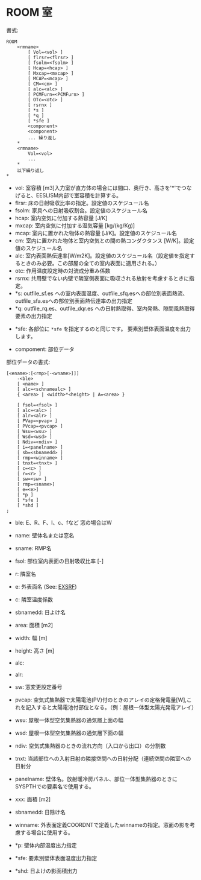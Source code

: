 # ROOM 室

書式:
```
ROOM
    <rmname>
        [ Vol=<vol> ]
        [ flrsr=<flrsr> ]
        [ fsolm=<fsolm> ]
        [ Hcap=<hcap> ]
        [ Mxcap=<mxcap> ]
        [ MCAP=<mcap> ]
        [ CM=<cm> ]
        [ alc=<alc> ]
        [ PCMFurn=<PCMFurn> ]
        [ OTc=<otc> ]
        [ rsrnx ]
        [ *s ]
        [ *q ]
        [ *sfe ]
        <component>
        <component>
        ... 繰り返し
    *
    <rmname>
        Vol=<vol>
        ...
    *
    以下繰り返し
*
```
- vol: 室容積 [m3]入力室が直方体の場合には間口、奥行き、高さを'*'でつなげると、EESLISM内部で室容積を計算する。
- flrsr: 床の日射吸収比率の指定。設定値のスケジュール名
- fsolm: 家具への日射吸収割合。設定値のスケジュール名
- hcap: 室内空気に付加する熱容量 [J/K]
- mxcap: 室内空気に付加する湿気容量 [kg/(kg/Kg)]
- mcap: 室内に置かれた物体の熱容量 [J/K]。設定値のスケジュール名
- cm: 室内に置かれた物体と室内空気との間の熱コンダクタンス [W/K]。設定値のスケジュール名
- alc: 室内表面熱伝達率[W/m2K]。設定値のスケジュール名（設定値を指定するときのみ必要。この部屋の全ての室内表面に適用される。）
- otc: 作用温度設定時の対流成分重み係数
- rsrnx: 共用壁でない内壁で隣室側表面に吸収される放射を考慮するときに指定。
- *s: outfile_sf.es への室内表面温度、outfile_sfq.esへの部位別表面熱流、outfile_sfa.esへの部位別表面熱伝達率の出力指定
- *q: outfile_rq.es、outfile_dqr.es への日射熱取得、室内発熱、隙間風熱取得要素の出力指定
* *sfe: 各部位に `*sfe` を指定するのと同じです。 要素別壁体表面温度を出力します。
- compoment: 部位データ

部位データの書式:
```
[<ename>:[<rmp>[-<wname>]]]
    -<ble>
    [ <name> ]
    [ alc=<schnamealc> ]
    { <area> | <width>*<height> | A=<area> }

    [ fsol=<fsol> ]
    [ alc=<alc> ]
    [ alr=<alr> ]
    [ PVap=<pvap> ]
    [ PVcap=<pvcap> ]
    [ Wsu=<wsu> ]
    [ Wsd=<wsd> ]
    [ Ndiv=<ndiv> ]
    [ i=<panelname> ]
    [ sb=<sbnamedd> ]
    [ rmp=<winname> ]
    [ tnxt=<tnxt> ]
    [ c=<c> ]
    [ r=<r> ]
    [ sw=<sw> ]
    [ rmp=<sname>]
    [ e=<e>]
    [ *p ]
    [ *sfe ]
    [ *shd ]
;
```
- ble: E、R、F、I、c、fなど 窓の場合はW

- name: 壁体名または窓名
- sname: RMP名
- fsol: 部位室内表面の日射吸収比率 [-]
- r: 隣室名
- e: 外表面名 (See: [EXSRF](EXSRF.md))
- c: 隣室温度係数
- sbnamedd: 日よけ名
- area: 面積 [m2]
- width: 幅 [m]
- height: 高さ [m]
- alc:
- alr:
- sw: 窓変更設定番号
- pvcap: 空気式集熱器で太陽電池(PV)付のときのアレイの定格発電量[W],これを記入すると太陽電池付部位となる。（例：屋根一体型太陽光発電アレイ）
- wsu: 屋根一体型空気集熱器の通気層上面の幅
- wsd: 屋根一体型空気集熱器の通気層下面の幅
- ndiv: 空気式集熱器のときの流れ方向（入口から出口）の分割数
- tnxt: 当該部位への入射日射の隣接空間への日射分配（連続空間の隣室への日射分
- panelname: 壁体名。放射暖冷房パネル、部位一体型集熱器のときにSYSPTHでの要素名で使用する。
- xxx: 面積 [m2]
- sbnamedd: 日除け名
- winname: 外表面定義COORDNTで定義したwinnameの指定。窓面の影を考慮する場合に使用する。
- *p:  壁体内部温度出力指定
- *sfe: 要素別壁体表面温度出力指定
- *shd: 日よけの影面積出力